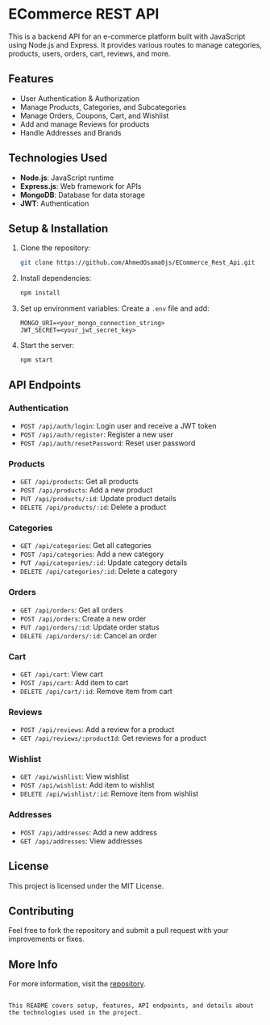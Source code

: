 # ECommerce REST API

This is a backend API for an e-commerce platform built with JavaScript using Node.js and Express. It provides various routes to manage categories, products, users, orders, cart, reviews, and more.

## Features
- User Authentication & Authorization
- Manage Products, Categories, and Subcategories
- Manage Orders, Coupons, Cart, and Wishlist
- Add and manage Reviews for products
- Handle Addresses and Brands

## Technologies Used
- **Node.js**: JavaScript runtime
- **Express.js**: Web framework for APIs
- **MongoDB**: Database for data storage
- **JWT**: Authentication

## Setup & Installation

1. Clone the repository:
   ```bash
   git clone https://github.com/AhmedOsama0js/ECommerce_Rest_Api.git
   ```

2. Install dependencies:
   ```bash
   npm install
   ```

3. Set up environment variables:
   Create a `.env` file and add:
   ```env
   MONGO_URI=<your_mongo_connection_string>
   JWT_SECRET=<your_jwt_secret_key>
   ```

4. Start the server:
   ```bash
   npm start
   ```

## API Endpoints

### Authentication
- `POST /api/auth/login`: Login user and receive a JWT token
- `POST /api/auth/register`: Register a new user
- `POST /api/auth/resetPassword`: Reset user password

### Products
- `GET /api/products`: Get all products
- `POST /api/products`: Add a new product
- `PUT /api/products/:id`: Update product details
- `DELETE /api/products/:id`: Delete a product

### Categories
- `GET /api/categories`: Get all categories
- `POST /api/categories`: Add a new category
- `PUT /api/categories/:id`: Update category details
- `DELETE /api/categories/:id`: Delete a category

### Orders
- `GET /api/orders`: Get all orders
- `POST /api/orders`: Create a new order
- `PUT /api/orders/:id`: Update order status
- `DELETE /api/orders/:id`: Cancel an order

### Cart
- `GET /api/cart`: View cart
- `POST /api/cart`: Add item to cart
- `DELETE /api/cart/:id`: Remove item from cart

### Reviews
- `POST /api/reviews`: Add a review for a product
- `GET /api/reviews/:productId`: Get reviews for a product

### Wishlist
- `GET /api/wishlist`: View wishlist
- `POST /api/wishlist`: Add item to wishlist
- `DELETE /api/wishlist/:id`: Remove item from wishlist

### Addresses
- `POST /api/addresses`: Add a new address
- `GET /api/addresses`: View addresses

## License
This project is licensed under the MIT License.

## Contributing
Feel free to fork the repository and submit a pull request with your improvements or fixes.

## More Info
For more information, visit the [repository](https://github.com/AhmedOsama0js/ECommerce_Rest_Api).
```

This README covers setup, features, API endpoints, and details about the technologies used in the project.
